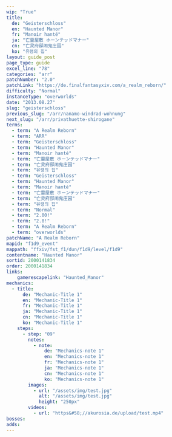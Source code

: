 ```yaml
---
wip: "True"
title:
  de: "Geisterschloss"
  en: "Haunted Manor"
  fr: "Manoir hanté"
  ja: "亡霊屋敷 ホーンテッドマナー"
  cn: "亡灵府邸闹鬼庄园"
  ko: "유령의 집"
layout: guide_post
page_type: guide
excel_line: "78"
categories: "arr"
patchNumber: "2.0"
patchLink: "https://de.finalfantasyxiv.com/a_realm_reborn/"
difficulty: "Normal"
instanceType: "overworlds"
date: "2013.08.27"
slug: "geisterschloss"
previous_slug: "/arr/nanamo-windrad-wohnung"
next_slug: "/arr/privathuette-shirogane"
terms:
  - term: "A Realm Reborn"
  - term: "ARR"
  - term: "Geisterschloss"
  - term: "Haunted Manor"
  - term: "Manoir hanté"
  - term: "亡霊屋敷 ホーンテッドマナー"
  - term: "亡灵府邸闹鬼庄园"
  - term: "유령의 집"
  - term: "Geisterschloss"
  - term: "Haunted Manor"
  - term: "Manoir hanté"
  - term: "亡霊屋敷 ホーンテッドマナー"
  - term: "亡灵府邸闹鬼庄园"
  - term: "유령의 집"
  - term: "Normal"
  - term: "2.00!"
  - term: "2.0!"
  - term: "A Realm Reborn"
  - term: "overworlds"
patchName: "A Realm Reborn"
mapid: "f1d9_event"
mappath: "ffxiv/fst_f1/dun/f1d9/level/f1d9"
contentname: "Haunted Manor"
sortid: 2000141834
order: 2000141834
links:
    gamerescapelink: "Haunted_Manor"
mechanics:
  - title:
      de: "Mechanic-Title 1"
      en: "Mechanic-Title 1"
      fr: "Mechanic-Title 1"
      ja: "Mechanic-Title 1"
      cn: "Mechanic-Title 1"
      ko: "Mechanic-Title 1"
    steps:
      - step: "09"
        notes:
          - note:
              de: "Mechanics-note 1"
              en: "Mechanics-note 1"
              fr: "Mechanics-note 1"
              ja: "Mechanics-note 1"
              cn: "Mechanics-note 1"
              ko: "Mechanics-note 1"
        images:
          - url: "/assets/img/test.jpg"
            alt: "/assets/img/test.jpg"
            height: "250px"
        videos:
          - url: "https&#58;//akurosia.de/upload/test.mp4"
bosses:
adds:
---
```

